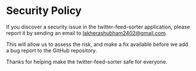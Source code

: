 # Security Policy


If you discover a security issue in the twitter-feed-sorter application, please report it by sending an
email to [lakherashubham2402@gmail.com](mailto:lakherashubham2402@gmail.com).

This will allow us to assess the risk, and make a fix available before we add a
bug report to the GitHub repository.

Thanks for helping make the twitter-feed-sorter safe for everyone.
